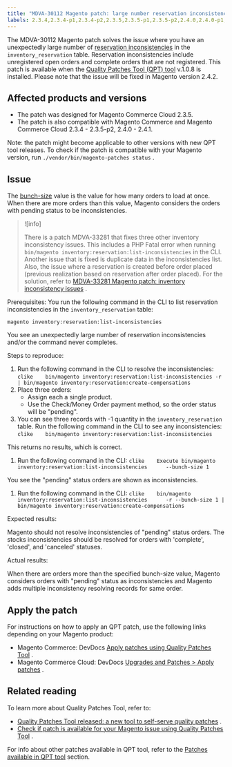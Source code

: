 ```yaml
---
title: "MDVA-30112 Magento patch: large number reservation inconsistencies"
labels: 2.3.4,2.3.4-p1,2.3.4-p2,2.3.5,2.3.5-p1,2.3.5-p2,2.4.0,2.4.0-p1,2.4.1,Inventory,QPT 1.0.8,Magento Commerce Cloud,Quality Patches Tool,data discrepancies,orders,support tools
---
```


The MDVA-30112 Magento patch solves the issue where you have an unexpectedly large number of [reservation inconsistencies](https://devdocs.magento.com/guides/v2.4/inventory/inventory-cli-reference.html#what-causes-reservation-inconsistencies) in the `inventory_reservation` table. Reservation inconsistencies include unregistered open orders and complete orders that are not registered. This patch is available when the [Quality Patches Tool (QPT) tool](https://support.magento.com/hc/en-us/articles/360047139492) v.1.0.8 is installed. Please note that the issue will be fixed in Magento version 2.4.2.

## Affected products and versions

* The patch was designed for Magento Commerce Cloud 2.3.5.
* The patch is also compatible with Magento Commerce and Magento Commerce Cloud 2.3.4 - 2.3.5-p2, 2.4.0 - 2.4.1.

Note: the patch might become applicable to other versions with new QPT tool releases. To check if the patch is compatible with your Magento version, run `./vendor/bin/magento-patches status` .

## Issue

The [bunch-size](https://devdocs.magento.com/guides/v2.4/inventory/inventory-cli-reference.html#list-inconsistencies-command) value is the value for how many orders to load at once. When there are more orders than this value, Magento considers the orders with pending status to be inconsistencies.

>![info]
>
>There is a patch MDVA-33281 that fixes three other inventory inconsistency issues. This includes a PHP Fatal error when running `bin/magento inventory:reservation:list-inconsistencies` in the CLI. Another issue that is fixed is duplicate data in the inconsistencies list. Also, the issue where a reservation is created before order placed (previous realization based on reservation after order placed). For the solution, refer to [MDVA-33281 Magento patch: inventory inconsistency issues](https://support.magento.com/hc/en-us/articles/360055276532/) .

 <span class="wysiwyg-underline">Prerequisites:</span> You run the following command in the CLI to list reservation inconsistencies in the `inventory_reservation` table:

```clike
magento inventory:reservation:list-inconsistencies
```

You see an unexpectedly large number of reservation inconsistencies and/or the command never completes.

 <span class="wysiwyg-underline">Steps to reproduce:</span> 

1. Run the following command in the CLI to resolve the inconsistencies:    ```clike    bin/magento inventory:reservation:list-inconsistencies -r | bin/magento inventory:reservation:create-compensations    ```    
1. Place three orders:
    * Assign each a single product.
    * Use the Check/Money Order payment method, so the order status will be "pending".
1. You can see three records with -1 quantity in the `inventory_reservation` table. Run the following command in the CLI to see any inconsistencies:    ```clike    bin/magento inventory:reservation:list-inconsistencies    ```    

This returns no results, which is correct.

1. Run the following command in the CLI:    ```clike    Execute bin/magento inventory:reservation:list-inconsistencies      --bunch-size 1    ```    

You see the "pending" status orders are shown as inconsistencies.

1. Run the following command in the CLI:    ```clike    bin/magento inventory:reservation:list-inconsistencies      -r --bunch-size 1 | bin/magento inventory:reservation:create-compensations    ```    

 <span class="wysiwyg-underline">Expected results:</span> 

Magento should not resolve inconsistencies of "pending" status orders. The stocks inconsistencies should be resolved for orders with 'complete', 'closed', and 'canceled' statuses.

 <span class="wysiwyg-underline">Actual results:</span> 

When there are orders more than the specified bunch-size value, Magento considers orders with "pending" status as inconsistencies and Magento adds multiple inconsistency resolving records for same order.

## Apply the patch

For instructions on how to apply an QPT patch, use the following links depending on your Magento product:

* Magento Commerce: DevDocs [Apply patches using Quality Patches Tool](https://devdocs.magento.com/guides/v2.4/comp-mgr/patching/mqp.html) .
* Magento Commerce Cloud: DevDocs [Upgrades and Patches > Apply patches](https://devdocs.magento.com/cloud/project/project-patch.html) .

## Related reading

To learn more about Quality Patches Tool, refer to:

* [Quality Patches Tool released: a new tool to self-serve quality patches](https://support.magento.com/hc/en-us/articles/360047139492) .
* [Check if patch is available for your Magento issue using Quality Patches Tool](https://support.magento.com/hc/en-us/articles/360047125252) .

For info about other patches available in QPT tool, refer to the [Patches available in QPT tool](https://support.magento.com/hc/en-us/sections/360010506631-Patches-available-in-QPT-tool-) section.